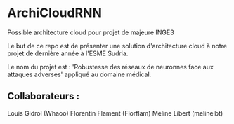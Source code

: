 # ArchiCloudRNN
Possible architecture cloud pour projet de majeure INGE3 


Le but de ce repo est de présenter une solution d'architecture cloud à notre projet de dernière année à l'ESME Sudria. 

Le nom du projet est : 'Robustesse des réseaux de neuronnes face aux attaques adverses' appliqué au domaine médical. 

## Collaborateurs :
Louis Gidrol (Whaoo)
Florentin Flament (Florflam)
Méline Libert (melinelbt)

